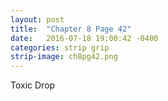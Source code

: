 ```yaml
---
layout: post
title:  "Chapter 8 Page 42"
date:   2016-07-18 19:00:42 -0400
categories: strip grip
strip-image: ch8pg42.png
---
```

Toxic Drop    
